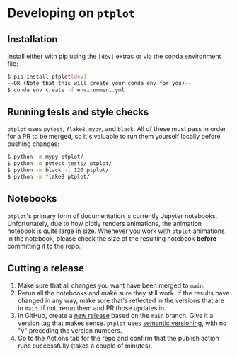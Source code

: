 # Developing on `ptplot`

## Installation

Install either with pip using the `[dev]` extras or via the conda
environment file:
```bash
$ pip install ptplot[dev]
--OR (Note that this will create your conda env for you)--
$ conda env create -f environment.yml
```

## Running tests and style checks

`ptplot` uses `pytest`, `flake8`, `mypy`, and `black`. All of these must
pass in order for a PR to be merged, so it's valuable to run them
yourself locally before pushing changes:

```bash
$ python -m mypy ptplot/
$ python -m pytest tests/ ptplot/
$ python -m black -l 120 ptplot/
$ python -m flake8 ptplot/
```

## Notebooks

`ptplot`'s primary form of documentation is currently Jupyter 
notebooks. Unfortunately, due to how plotly renders animations,
the animation notebook is quite large in size. Whenever you
work with `ptplot` animations in the notebook, please check the
size of the resulting notebook **before** committing it to the repo.


## Cutting a release

1. Make sure that all changes you want have been merged to `main`.
2. Rerun all the notebooks and make sure they still work. If the
results have changed in any way, make sure that's reflected in the
versions that are in `main`. If not, rerun them and PR those updates
in.
3. In GitHub, create a [new release](https://github.com/AndrewRook/ptplot/releases/new)
based on the `main` branch.
Give it a version tag that makes sense. `ptplot` uses [semantic
versioning](https://semver.org/), with no "v" preceding the
version numbers. 
4. Go to the Actions tab for the repo and confirm that the publish
action runs successfully (takes a couple of minutes). 